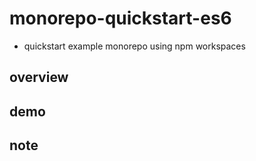 # monorepo-quickstart-es6

- quickstart example monorepo using npm workspaces

## overview

## demo

## note
